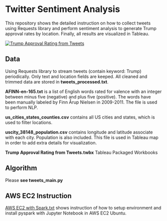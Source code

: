 # Twitter Sentiment Analysis
This repository shows the detailed instruction on how to collect tweets using Requests library and perform sentiment analysis to generate Trump approval rates by location. Finally, all results are visualized in Tableau.

<div class='tableauPlaceholder' id='viz1520272334804' style='position: relative'><noscript><a href='#'><img alt='Trump Approval Rating from Tweets ' src='https:&#47;&#47;public.tableau.com&#47;static&#47;images&#47;Tr&#47;TrumpApprovalRatingfromTweets&#47;Dashboard1&#47;1_rss.png' style='border: none' /></a></noscript><object class='tableauViz'  style='display:none;'><param name='host_url' value='https%3A%2F%2Fpublic.tableau.com%2F' /> <param name='embed_code_version' value='3' /> <param name='site_root' value='' /><param name='name' value='TrumpApprovalRatingfromTweets&#47;Dashboard1' /><param name='tabs' value='no' /><param name='toolbar' value='yes' /><param name='static_image' value='https:&#47;&#47;public.tableau.com&#47;static&#47;images&#47;Tr&#47;TrumpApprovalRatingfromTweets&#47;Dashboard1&#47;1.png' /> <param name='animate_transition' value='yes' /><param name='display_static_image' value='yes' /><param name='display_spinner' value='yes' /><param name='display_overlay' value='yes' /><param name='display_count' value='yes' /></object></div>                <script type='text/javascript'>                    var divElement = document.getElementById('viz1520272334804');                    var vizElement = divElement.getElementsByTagName('object')[0];                    vizElement.style.width='1000px';vizElement.style.height='827px';                    var scriptElement = document.createElement('script');                    scriptElement.src = 'https://public.tableau.com/javascripts/api/viz_v1.js';                    vizElement.parentNode.insertBefore(scriptElement, vizElement);                </script>

## Data
Using Requests library to stream tweets (contain keyword: Trump) periodically. Only text and location fields are keeped. All cleaned and trimmed data are stored in **tweets_processed.txt**.

**AFINN-en-165.txt** is a list of English words rated for valence with an integer between minus five (negative) and plus five (positive). The words have been manually labeled by Finn Årup Nielsen in 2009-2011. The file is used to perform NLP.

**us_cities_states_counties.csv** contains all US cities and states, which is used to filter locations.

**uscity_38148_population.csv** contains longitude and latitude associate with each city. Population is also included. This file is used in Tableau map in order to add extra details for visualization.

**Trump Approval Rating from Tweets.twbx** Tableau Packaged Workbooks

## Algorithm
Please **see tweets_main.py**

## AWS EC2 Instruction
[AWS EC2 with Spark.txt]( https://github.com/sxl5507/Twitter-Sentiment-Analysis/blob/master/instruction/AWS%20EC2%20with%20Spark.txt) shows instruction of how to setup environment and install pyspark with Jupyter Notebook in AWS EC2 Ubuntu.


